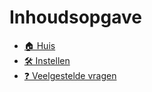 # Inhoudsopgave

* [🏠 Huis](README.md)
* [🛠️ Instellen](setting-up.md)
* [❓ Veelgestelde vragen](faq.md)
